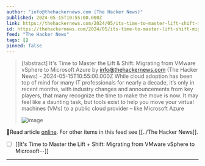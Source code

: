 ```yaml
---
author: "info@thehackernews.com (The Hacker News)"
published: 2024-05-15T10:55:00.000Z
link: https://thehackernews.com/2024/05/its-time-to-master-lift-shift-migrating.html
id: https://thehackernews.com/2024/05/its-time-to-master-lift-shift-migrating.html
feed: "The Hacker News"
tags: []
pinned: false
---
```

> [!abstract] It's Time to Master the Lift & Shift: Migrating from VMware vSphere to Microsoft Azure by info@thehackernews.com (The Hacker News) - 2024-05-15T10:55:00.000Z
> While cloud adoption has been top of mind for many IT professionals for nearly a decade, it’s only in recent months, with industry changes and announcements from key players, that many recognize the time to make the move is now. It may feel like a daunting task, but tools exist to help you move your virtual machines (VMs) to a public cloud provider – like Microsoft Azure
>
> ![image](https://blogger.googleusercontent.com/img/b/R29vZ2xl/AVvXsEjqRxRQHPZw-cjEhbW56EdcQ6QL-NR5uJjk9AYPcym9XjJWJQBj-JmPFSy1Texg4GXNJdN3TUVs53wcWG95ClRrZkhM1gFXZXHiajndG8OSe4WsPFWfo9j4-_yFS-YtPoi85r1ITbhyRy9NH5ar50KSviZMs3ZE2XImdZGj4sKTjL-lUzvsdQIa9eHF5R0/s1600/main.png)

🔗Read article [online](https://thehackernews.com/2024/05/its-time-to-master-lift-shift-migrating.html). For other items in this feed see [[../The Hacker News]].

- [ ] [[It's Time to Master the Lift + Shift꞉ Migrating from VMware vSphere to Microsoft⋯]]
- - -

